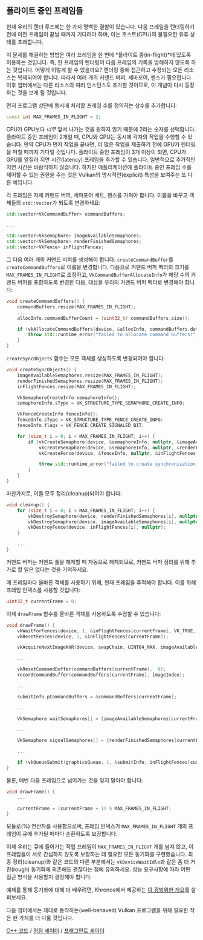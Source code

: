 ﻿## 플라이트 중인 프레임들

현재 우리의 렌더 루프에는 한 가지 명백한 결함이 있습니다. 다음 프레임을 렌더링하기 전에 이전 프레임이 끝날 때까지 기다려야 하며, 이는 호스트(CPU)의 불필요한 유휴 상태를 초래합니다.

<!-- 현재 렌더 루프와 '플라이트 중인 다중 프레임' 렌더 루프를 보여주는 다이어그램 삽입 -->

이 문제를 해결하는 방법은 여러 프레임을 한 번에 *플라이트 중(in-flight)*에 있도록 허용하는 것입니다. 즉, 한 프레임의 렌더링이 다음 프레임의 기록을 방해하지 않도록 하는 것입니다. 어떻게 이렇게 할 수 있을까요? 렌더링 중에 접근하고 수정되는 모든 리소스는 복제되어야 합니다. 따라서 여러 개의 커맨드 버퍼, 세마포어, 펜스가 필요합니다. 이후 챕터에서는 다른 리소스의 여러 인스턴스도 추가할 것이므로, 이 개념이 다시 등장하는 것을 보게 될 것입니다.

먼저 프로그램 상단에 동시에 처리할 프레임 수를 정의하는 상수를 추가합니다:

```c++
const int MAX_FRAMES_IN_FLIGHT = 2;
```

CPU가 GPU보다 *너무* 앞서 나가는 것을 원하지 않기 때문에 2라는 숫자를 선택합니다. 플라이트 중인 프레임이 2개일 때, CPU와 GPU는 동시에 각자의 작업을 수행할 수 있습니다. 만약 CPU가 먼저 작업을 끝내면, 더 많은 작업을 제출하기 전에 GPU가 렌더링을 마칠 때까지 기다릴 것입니다. 플라이트 중인 프레임이 3개 이상이 되면, CPU가 GPU를 앞질러 지연 시간(latency) 프레임을 추가할 수 있습니다. 일반적으로 추가적인 지연 시간은 바람직하지 않습니다. 하지만 애플리케이션에 플라이트 중인 프레임 수를 제어할 수 있는 권한을 주는 것은 Vulkan의 명시적인(explicit) 특성을 보여주는 또 다른 예입니다.

각 프레임은 자체 커맨드 버퍼, 세마포어 세트, 펜스를 가져야 합니다. 이름을 바꾸고 객체들의 `std::vector`가 되도록 변경하세요:

```c++
std::vector<VkCommandBuffer> commandBuffers;

...

std::vector<VkSemaphore> imageAvailableSemaphores;
std::vector<VkSemaphore> renderFinishedSemaphores;
std::vector<VkFence> inFlightFences;
```

그 다음 여러 개의 커맨드 버퍼를 생성해야 합니다. `createCommandBuffer`를 `createCommandBuffers`로 이름을 변경합니다. 다음으로 커맨드 버퍼 벡터의 크기를 `MAX_FRAMES_IN_FLIGHT`로 조정하고, `VkCommandBufferAllocateInfo`가 해당 수의 커맨드 버퍼를 포함하도록 변경한 다음, 대상을 우리의 커맨드 버퍼 벡터로 변경해야 합니다:

```c++
void createCommandBuffers() {
    commandBuffers.resize(MAX_FRAMES_IN_FLIGHT);
    ...
    allocInfo.commandBufferCount = (uint32_t) commandBuffers.size();

    if (vkAllocateCommandBuffers(device, &allocInfo, commandBuffers.data()) != VK_SUCCESS) {
        throw std::runtime_error("failed to allocate command buffers!");
    }
}
```

`createSyncObjects` 함수는 모든 객체를 생성하도록 변경되어야 합니다:

```c++
void createSyncObjects() {
    imageAvailableSemaphores.resize(MAX_FRAMES_IN_FLIGHT);
    renderFinishedSemaphores.resize(MAX_FRAMES_IN_FLIGHT);
    inFlightFences.resize(MAX_FRAMES_IN_FLIGHT);

    VkSemaphoreCreateInfo semaphoreInfo{};
    semaphoreInfo.sType = VK_STRUCTURE_TYPE_SEMAPHORE_CREATE_INFO;

    VkFenceCreateInfo fenceInfo{};
    fenceInfo.sType = VK_STRUCTURE_TYPE_FENCE_CREATE_INFO;
    fenceInfo.flags = VK_FENCE_CREATE_SIGNALED_BIT;

    for (size_t i = 0; i < MAX_FRAMES_IN_FLIGHT; i++) {
        if (vkCreateSemaphore(device, &semaphoreInfo, nullptr, &imageAvailableSemaphores[i]) != VK_SUCCESS ||
            vkCreateSemaphore(device, &semaphoreInfo, nullptr, &renderFinishedSemaphores[i]) != VK_SUCCESS ||
            vkCreateFence(device, &fenceInfo, nullptr, &inFlightFences[i]) != VK_SUCCESS) {

            throw std::runtime_error("failed to create synchronization objects for a frame!");
        }
    }
}
```

마찬가지로, 이들 모두 정리(cleanup)되어야 합니다:

```c++
void cleanup() {
    for (size_t i = 0; i < MAX_FRAMES_IN_FLIGHT; i++) {
        vkDestroySemaphore(device, renderFinishedSemaphores[i], nullptr);
        vkDestroySemaphore(device, imageAvailableSemaphores[i], nullptr);
        vkDestroyFence(device, inFlightFences[i], nullptr);
    }

    ...
}
```

커맨드 버퍼는 커맨드 풀을 해제할 때 자동으로 해제되므로, 커맨드 버퍼 정리를 위해 추가로 할 일은 없다는 것을 기억하세요.

매 프레임마다 올바른 객체를 사용하기 위해, 현재 프레임을 추적해야 합니다. 이를 위해 프레임 인덱스를 사용할 것입니다:

```c++
uint32_t currentFrame = 0;
```

이제 `drawFrame` 함수를 올바른 객체를 사용하도록 수정할 수 있습니다:

```c++
void drawFrame() {
    vkWaitForFences(device, 1, &inFlightFences[currentFrame], VK_TRUE, UINT64_MAX);
    vkResetFences(device, 1, &inFlightFences[currentFrame]);

    vkAcquireNextImageKHR(device, swapChain, UINT64_MAX, imageAvailableSemaphores[currentFrame], VK_NULL_HANDLE, &imageIndex);

    ...

    vkResetCommandBuffer(commandBuffers[currentFrame],  0);
    recordCommandBuffer(commandBuffers[currentFrame], imageIndex);

    ...

    submitInfo.pCommandBuffers = &commandBuffers[currentFrame];

    ...

    VkSemaphore waitSemaphores[] = {imageAvailableSemaphores[currentFrame]};

    ...

    VkSemaphore signalSemaphores[] = {renderFinishedSemaphores[currentFrame]};

    ...

    if (vkQueueSubmit(graphicsQueue, 1, &submitInfo, inFlightFences[currentFrame]) != VK_SUCCESS) {
}
```

물론, 매번 다음 프레임으로 넘어가는 것을 잊지 말아야 합니다:

```c++
void drawFrame() {
    ...

    currentFrame = (currentFrame + 1) % MAX_FRAMES_IN_FLIGHT;
}
```

모듈로(%) 연산자를 사용함으로써, 프레임 인덱스가 `MAX_FRAMES_IN_FLIGHT` 개의 프레임이 큐에 추가될 때마다 순환하도록 보장합니다.

<!-- 펜스로는 세마포어의 재사용 가능 여부를 알 수 없으므로, renderFinished 세마포어에 대해 swapchain-image-count를 사용하는 것을 고려할 수 있습니다. -->

이제 우리는 큐에 들어가는 작업 프레임이 `MAX_FRAMES_IN_FLIGHT` 개를 넘지 않고, 이 프레임들이 서로 간섭하지 않도록 보장하는 데 필요한 모든 동기화를 구현했습니다. 최종 정리(cleanup)와 같은 코드의 다른 부분에서는 `vkDeviceWaitIdle`과 같은 좀 더 거친(rough) 동기화에 의존해도 괜찮다는 점에 유의하세요. 성능 요구사항에 따라 어떤 접근 방식을 사용할지 결정해야 합니다.

예제를 통해 동기화에 대해 더 배우려면, Khronos에서 제공하는 [이 광범위한 개요](https://github.com/KhronosGroup/Vulkan-Docs/wiki/Synchronization-Examples#swapchain-image-acquire-and-present)를 살펴보세요.

다음 챕터에서는 제대로 동작하는(well-behaved) Vulkan 프로그램을 위해 필요한 작은 한 가지를 더 다룰 것입니다.

[C++ 코드](/code/16_frames_in_flight.cpp) /
[정점 셰이더](/code/09_shader_base.vert) /
[프래그먼트 셰이더](/code/09_shader_base.frag)